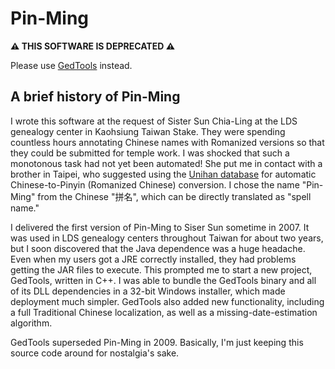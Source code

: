 Pin-Ming
========

<strong>:warning: THIS SOFTWARE IS DEPRECATED :warning:</strong>

Please use [GedTools](https://github.com/DaoWen/gedtools) instead.

A brief history of Pin-Ming
---------------------------

I wrote this software at the request of Sister Sun Chia-Ling
at the LDS genealogy center in Kaohsiung Taiwan Stake.
They were spending countless hours annotating Chinese names
with Romanized versions so that they could be submitted for temple work.
I was shocked that such a monotonous task had not yet been automated!
She put me in contact with a brother in Taipei, who suggested using the
[Unihan database](http://unicode.org/charts/unihan.html)
for automatic Chinese-to-Pinyin (Romanized Chinese) conversion.
I chose the name "Pin-Ming" from the Chinese "拼名",
which can be directly translated as "spell name."

I delivered the first version of Pin-Ming to Siser Sun sometime in 2007.
It was used in LDS genealogy centers throughout Taiwan for about two years,
but I soon discovered that the Java dependence was a huge headache.
Even when my users got a JRE correctly installed,
they had problems getting the JAR files to execute.
This prompted me to start a new project, GedTools, written in C++.
I was able to bundle the GedTools binary and all of its DLL dependencies
in a 32-bit Windows installer, which made deployment much simpler.
GedTools also added new functionality,
including a full Traditional Chinese localization,
as well as a missing-date-estimation algorithm.

GedTools superseded Pin-Ming in 2009.
Basically, I'm just keeping this source code around for nostalgia's sake.
